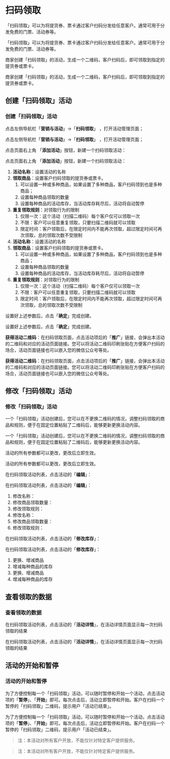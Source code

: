 # 扫码领取

「扫码领取」可以为将提货券、票卡通过客户扫码分发给任意客户。通常可用于分发免费的门票、活动券等。

「扫码领取」可以为将提货券、票卡通过客户扫码分发给任意客户。通常可用于分发免费的门票、活动券等。

商家创建「扫码领取」的活动，生成一个二维码，客户扫码后，即可领取到指定的提货券或票卡。

商家创建「扫码领取」的活动，生成一个二维码，客户扫码后，即可领取到指定的提货券或票卡。

## 创建「扫码领取」活动

### 创建「扫码领取」活动

点击左侧导航栏「**营销与活动**」→「**扫码领取**」 ，打开活动管理页面；

点击左侧导航栏「**营销与活动**」→「**扫码领取**」 ，打开活动管理页面；

点击页面右上角 「**添加活动**」按钮，新建一个扫码领取活动：

点击页面右上角 「**添加活动**」按钮，新建一个扫码领取活动：

1. **活动名称**：设置活动的名称
2. **领取商品**：设置客户扫码领取的提货券或票卡。
   1. 可以设置一种或多种商品，如果设置了多种商品，客户扫码领到也是多种商品；
   2. 设置每种商品领取的数量
   3. 设置每种商品的活动库存，当活动库存耗尽后，活动将自动暂停
3. **重复领取规则**：对领取行为的限制
   1. 仅限一次：这个活动（扫描二维码）每个客户仅可以领取一次
   2. 不限：客户可以任意重复领取，只要扫描二维码就可以领取
   3. 限定时间：客户领取后，在限定时间内不能再次领取，超过限定时间可再次领取，总的领取次数不受限制
4. **活动名称**：设置活动的名称
5. **领取商品**：设置客户扫码领取的提货券或票卡。
   1. 可以设置一种或多种商品，如果设置了多种商品，客户扫码领到也是多种商品；
   2. 设置每种商品领取的数量
   3. 设置每种商品的活动库存，当活动库存耗尽后，活动将自动暂停
6. **重复领取规则**：对领取行为的限制
   1. 仅限一次：这个活动（扫描二维码）每个客户仅可以领取一次
   2. 不限：客户可以任意重复领取，只要扫描二维码就可以领取
   3. 限定时间：客户领取后，在限定时间内不能再次领取，超过限定时间可再次领取，总的领取次数不受限制

设置好上述参数后，点击「**确定**」完成创建。

设置好上述参数后，点击「**确定**」完成创建。

**获得活动二维码**：在扫码领取页面，点击活动项后的「**推广**」链接，会弹出本活动的二维码和对应的活动页面链接。您可以将活动二维码印刷张贴在方便客户扫码的场合，活动页面链接也可以嵌入您的微信公众号等处。

**获得活动二维码**：在扫码领取页面，点击活动项后的「**推广**」链接，会弹出本活动的二维码和对应的活动页面链接。您可以将活动二维码印刷张贴在方便客户扫码的场合，活动页面链接也可以嵌入您的微信公众号等处。

## 修改「扫码领取」活动

### 修改「扫码领取」活动

一个「扫码领取」活动创建后，您可以在不更换二维码的情况，调整扫码领取的商品和规则，便于在固定位置粘贴了二维码后，能够更新更换活动内容。

一个「扫码领取」活动创建后，您可以在不更换二维码的情况，调整扫码领取的商品和规则，便于在固定位置粘贴了二维码后，能够更新更换活动内容。

活动的所有参数都可以更改，更改后立即生效。

活动的所有参数都可以更改，更改后立即生效。

在扫码领取活动列表，点击活动的「**编辑**」：

在扫码领取活动列表，点击活动的「**编辑**」：

1. 修改名称：
2. 修改商品领取数量：
3. 修改领取规则：
4. 修改名称：
5. 修改商品领取数量：
6. 修改领取规则：

在扫码领取活动列表，点击活动的「**修改库存**」：

在扫码领取活动列表，点击活动的「**修改库存**」：

1. 更换、增减商品
2. 增减每种商品的库存
3. 更换、增减商品
4. 增减每种商品的库存

## 查看领取的数据

### 查看领取的数据

在扫码领取活动列表，点击活动的「**活动详情**」，在活动详情页面显示每一次扫码领取的结果

在扫码领取活动列表，点击活动的「**活动详情**」，在活动详情页面显示每一次扫码领取的结果

## 活动的开始和暂停

### 活动的开始和暂停

为了方便控制每一个「扫码领取」活动，可以随时暂停和开始一个活动，点击活动项的「**暂停**」、「**开始**」即可。每次点击后，活动立即暂停和开始。客户在扫码一个暂停的「扫码领取」二维码，提示用户「活动已结束」。

为了方便控制每一个「扫码领取」活动，可以随时暂停和开始一个活动，点击活动项的「**暂停**」、「**开始**」即可。每次点击后，活动立即暂停和开始。客户在扫码一个暂停的「扫码领取」二维码，提示用户「活动已结束」。

> 注：本活动对所有客户开放，不能仅针对特定客户提供服务。

> 注：本活动对所有客户开放，不能仅针对特定客户提供服务。

